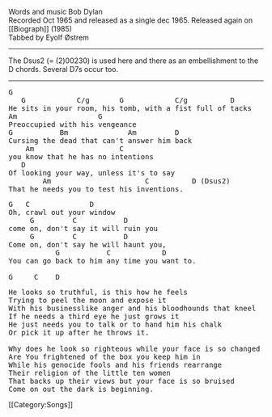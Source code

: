 Words and music Bob Dylan <br>
Recorded Oct 1965 and released as a single dec 1965. Released again on
[[Biograph]] (1985)<br>
Tabbed by Eyolf Østrem

----
The Dsus2 (= (2)00230) is used here and there as an embellishment to
the D chords. Several D7s occur too.

----
<pre class="verse">
G
   G            C/g       G            C/g          D
He sits in your room, his tomb, with a fist full of tacks
Am                   G
Preoccupied with his vengeance
G           Bm              Am         D
Cursing the dead that can't answer him back
    Am                    C
you know that he has no intentions
   D
Of looking your way, unless it's to say
        Am                      C          D (Dsus2)
That he needs you to test his inventions.
</pre>

<pre class="refrain">
G   C              D
Oh, crawl out your window
     G         C           D
come on, don't say it will ruin you
     G         C           D
Come on, don't say he will haunt you,
           G           C            D
You can go back to him any time you want to.

G     C    D
</pre>

<pre class="verse">
He looks so truthful, is this how he feels
Trying to peel the moon and expose it
With his businesslike anger and his bloodhounds that kneel
If he needs a third eye he just grows it
He just needs you to talk or to hand him his chalk
Or pick it up after he throws it.

Why does he look so righteous while your face is so changed
Are You frightened of the box you keep him in
While his genocide fools and his friends rearrange
Their religion of the little ten women
That backs up their views but your face is so bruised
Come on out the dark is beginning.
</pre>

[[Category:Songs]]